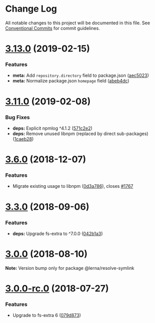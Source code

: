 # Change Log

All notable changes to this project will be documented in this file.
See [Conventional Commits](https://conventionalcommits.org) for commit guidelines.

# [3.13.0](https://github.com/lerna/lerna/compare/v3.12.1...v3.13.0) (2019-02-15)


### Features

* **meta:** Add `repository.directory` field to package.json ([aec5023](https://github.com/lerna/lerna/commit/aec5023))
* **meta:** Normalize package.json `homepage` field ([abeb4dc](https://github.com/lerna/lerna/commit/abeb4dc))





# [3.11.0](https://github.com/lerna/lerna/compare/v3.10.8...v3.11.0) (2019-02-08)


### Bug Fixes

* **deps:** Explicit npmlog ^4.1.2 ([571c2e2](https://github.com/lerna/lerna/commit/571c2e2))
* **deps:** Remove unused libnpm (replaced by direct sub-packages) ([1caeb28](https://github.com/lerna/lerna/commit/1caeb28))





# [3.6.0](https://github.com/lerna/lerna/compare/v3.5.1...v3.6.0) (2018-12-07)


### Features

* Migrate existing usage to libnpm ([0d3a786](https://github.com/lerna/lerna/commit/0d3a786)), closes [#1767](https://github.com/lerna/lerna/issues/1767)





<a name="3.3.0"></a>
# [3.3.0](https://github.com/lerna/lerna/compare/v3.2.1...v3.3.0) (2018-09-06)


### Features

* **deps:** Upgrade fs-extra to ^7.0.0 ([042b1a3](https://github.com/lerna/lerna/commit/042b1a3))





<a name="3.0.0"></a>
# [3.0.0](https://github.com/lerna/lerna/compare/v3.0.0-rc.0...v3.0.0) (2018-08-10)

**Note:** Version bump only for package @lerna/resolve-symlink





<a name="3.0.0-rc.0"></a>
# [3.0.0-rc.0](https://github.com/lerna/lerna/compare/v3.0.0-beta.21...v3.0.0-rc.0) (2018-07-27)


### Features

* Upgrade to fs-extra 6 ([079d873](https://github.com/lerna/lerna/commit/079d873))
